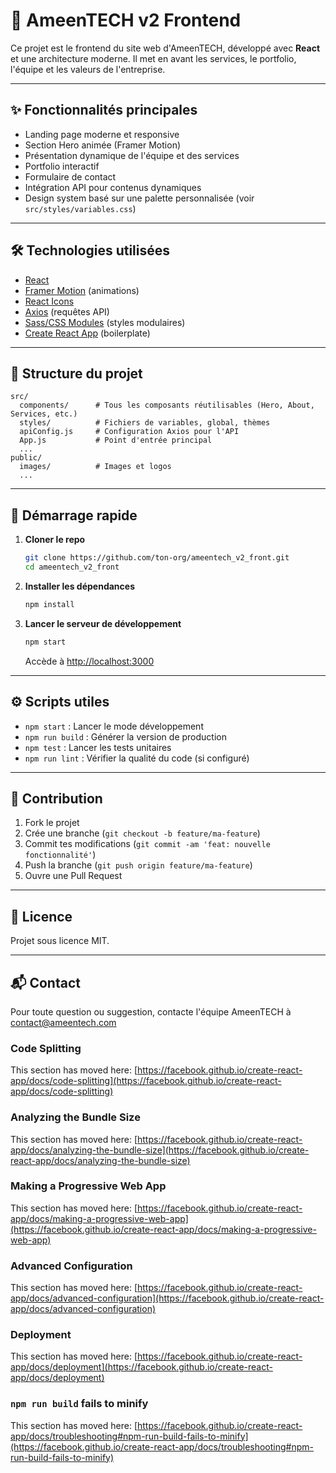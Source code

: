 # 🚀 AmeenTECH v2 Frontend

Ce projet est le frontend du site web d'AmeenTECH, développé avec **React** et une architecture moderne.
Il met en avant les services, le portfolio, l'équipe et les valeurs de l'entreprise.

---

## ✨ Fonctionnalités principales

- Landing page moderne et responsive
- Section Hero animée (Framer Motion)
- Présentation dynamique de l'équipe et des services
- Portfolio interactif
- Formulaire de contact
- Intégration API pour contenus dynamiques
- Design system basé sur une palette personnalisée (voir `src/styles/variables.css`)

---

## 🛠️ Technologies utilisées

- [React](https://reactjs.org/)
- [Framer Motion](https://www.framer.com/motion/) (animations)
- [React Icons](https://react-icons.github.io/react-icons/)
- [Axios](https://axios-http.com/) (requêtes API)
- [Sass/CSS Modules](https://sass-lang.com/) (styles modulaires)
- [Create React App](https://create-react-app.dev/) (boilerplate)

---

## 📁 Structure du projet

```
src/
  components/      # Tous les composants réutilisables (Hero, About, Services, etc.)
  styles/          # Fichiers de variables, global, thèmes
  apiConfig.js     # Configuration Axios pour l'API
  App.js           # Point d'entrée principal
  ...
public/
  images/          # Images et logos
  ...
```

---

## 🚦 Démarrage rapide

1. **Cloner le repo**
   ```bash
   git clone https://github.com/ton-org/ameentech_v2_front.git
   cd ameentech_v2_front
   ```

2. **Installer les dépendances**
   ```bash
   npm install
   ```

3. **Lancer le serveur de développement**
   ```bash
   npm start
   ```
   Accède à [http://localhost:3000](http://localhost:3000)

---

## ⚙️ Scripts utiles

- `npm start` : Lancer le mode développement
- `npm run build` : Générer la version de production
- `npm test` : Lancer les tests unitaires
- `npm run lint` : Vérifier la qualité du code (si configuré)

---

## 🤝 Contribution

1. Fork le projet
2. Crée une branche (`git checkout -b feature/ma-feature`)
3. Commit tes modifications (`git commit -am 'feat: nouvelle fonctionnalité'`)
4. Push la branche (`git push origin feature/ma-feature`)
5. Ouvre une Pull Request

---

## 📄 Licence

Projet sous licence MIT.

---

## 📬 Contact

Pour toute question ou suggestion, contacte l'équipe AmeenTECH à [contact@ameentech.com](mailto:contact@ameentech.com)

### Code Splitting

This section has moved here: [https://facebook.github.io/create-react-app/docs/code-splitting](https://facebook.github.io/create-react-app/docs/code-splitting)

### Analyzing the Bundle Size

This section has moved here: [https://facebook.github.io/create-react-app/docs/analyzing-the-bundle-size](https://facebook.github.io/create-react-app/docs/analyzing-the-bundle-size)

### Making a Progressive Web App

This section has moved here: [https://facebook.github.io/create-react-app/docs/making-a-progressive-web-app](https://facebook.github.io/create-react-app/docs/making-a-progressive-web-app)

### Advanced Configuration

This section has moved here: [https://facebook.github.io/create-react-app/docs/advanced-configuration](https://facebook.github.io/create-react-app/docs/advanced-configuration)

### Deployment

This section has moved here: [https://facebook.github.io/create-react-app/docs/deployment](https://facebook.github.io/create-react-app/docs/deployment)

### `npm run build` fails to minify

This section has moved here: [https://facebook.github.io/create-react-app/docs/troubleshooting#npm-run-build-fails-to-minify](https://facebook.github.io/create-react-app/docs/troubleshooting#npm-run-build-fails-to-minify)

